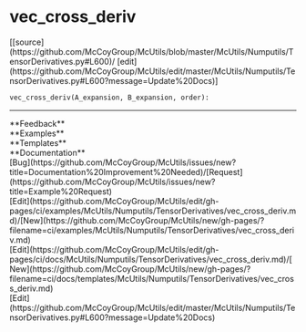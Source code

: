 # <a id="McUtils.Numputils.TensorDerivatives.vec_cross_deriv">vec_cross_deriv</a>
<div class="docs-source-link" markdown="1">
[[source](https://github.com/McCoyGroup/McUtils/blob/master/McUtils/Numputils/TensorDerivatives.py#L600)/
[edit](https://github.com/McCoyGroup/McUtils/edit/master/McUtils/Numputils/TensorDerivatives.py#L600?message=Update%20Docs)]
</div>

```python
vec_cross_deriv(A_expansion, B_expansion, order): 
```













---


<div markdown="1" class="text-secondary">
<div class="container">
  <div class="row">
   <div class="col" markdown="1">
**Feedback**   
</div>
   <div class="col" markdown="1">
**Examples**   
</div>
   <div class="col" markdown="1">
**Templates**   
</div>
   <div class="col" markdown="1">
**Documentation**   
</div>
   <div class="col" markdown="1">
   
</div>
   <div class="col" markdown="1">
   
</div>
   <div class="col" markdown="1">
   
</div>
</div>
  <div class="row">
   <div class="col" markdown="1">
[Bug](https://github.com/McCoyGroup/McUtils/issues/new?title=Documentation%20Improvement%20Needed)/[Request](https://github.com/McCoyGroup/McUtils/issues/new?title=Example%20Request)   
</div>
   <div class="col" markdown="1">
[Edit](https://github.com/McCoyGroup/McUtils/edit/gh-pages/ci/examples/McUtils/Numputils/TensorDerivatives/vec_cross_deriv.md)/[New](https://github.com/McCoyGroup/McUtils/new/gh-pages/?filename=ci/examples/McUtils/Numputils/TensorDerivatives/vec_cross_deriv.md)   
</div>
   <div class="col" markdown="1">
[Edit](https://github.com/McCoyGroup/McUtils/edit/gh-pages/ci/docs/McUtils/Numputils/TensorDerivatives/vec_cross_deriv.md)/[New](https://github.com/McCoyGroup/McUtils/new/gh-pages/?filename=ci/docs/templates/McUtils/Numputils/TensorDerivatives/vec_cross_deriv.md)   
</div>
   <div class="col" markdown="1">
[Edit](https://github.com/McCoyGroup/McUtils/edit/master/McUtils/Numputils/TensorDerivatives.py#L600?message=Update%20Docs)   
</div>
   <div class="col" markdown="1">
   
</div>
   <div class="col" markdown="1">
   
</div>
   <div class="col" markdown="1">
   
</div>
</div>
</div>
</div>